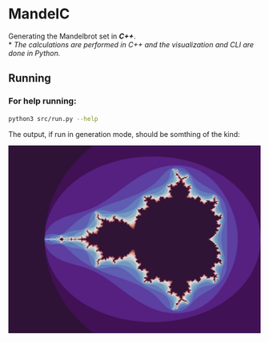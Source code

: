 # MandelC

Generating the Mandelbrot set in ***C++***.  
\* *The calculations are performed in C++ and the visualization and CLI are done in Python.* 

## Running

### For help running: 

```sh
python3 src/run.py --help
```


The output, if run in generation mode, should be somthing of the kind\:  


![MandelBrotSet](./image2.png)
